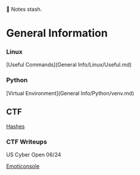 :page_with_curl: Notes stash. 
<h1>General Information</h1>
	<h3>Linux</h3>
	
[Useful Commands](General Info/Linux/Useful.md)


<h3>Python</h3>

[Virtual Environment](General Info/Python/venv.md)


<h2>CTF</h2>

[Hashes](CTF/Hashing/Hash.md)

<h3>CTF Writeups</h3>
US Cyber Open 06/24

[Emoticonsole](Upload/WriteUPs/Emoticonsole.md)
